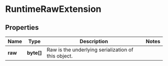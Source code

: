 
# RuntimeRawExtension

## Properties
Name | Type | Description | Notes
------------ | ------------- | ------------- | -------------
**raw** | **byte[]** | Raw is the underlying serialization of this object. | 




